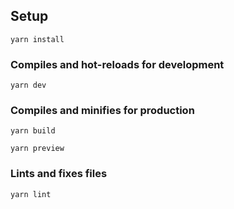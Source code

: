 ## Setup

```
yarn install
```

### Compiles and hot-reloads for development

```
yarn dev
```

### Compiles and minifies for production

```
yarn build
```

```
yarn preview
```

### Lints and fixes files

```
yarn lint
```

